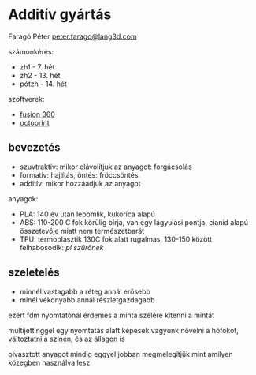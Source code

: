 # Additív gyártás
Faragó Péter
peter.farago@lang3d.com

számonkérés:
- zh1 - 7. hét
- zh2 - 13. hét
- pótzh - 14. hét

szoftverek:
- [fusion 360](https://www.autodesk.hu/products/fusion-360/overview)
- [octoprint ](https://octoprint.org/)

## bevezetés
- szuvtraktív: mikor elávolítjuk az anyagot: forgácsolás
- formatív: hajlítás, öntés: fröccsöntés
- additív: mikor hozzáadjuk az anyagot

anyagok:
- PLA: 140 év után lebomlik, kukorica alapú
- ABS: 110-200 C fok körülig bírja, van egy lágyulási pontja, cianid alapú összetevője miatt nem természetbarát
- TPU: termoplasztik 130C fok alatt rugalmas, 130-150 között felhabosodik: *pl szűrőnek*

## szeletelés
- minnél vastagabb a réteg annál erősebb
- minél vékonyabb annál részletgazdagabb

ezért fdm nyomtatónál érdemes a minta szélére kitenni a mintát

multijettinggel egy nyomtatás alatt képesek vagyunk növelni a hőfokot, változtatni a színen, és az állagon is

olvasztott anyagot mindig eggyel jobban megmelegítjük mint amilyen közegben használva lesz
